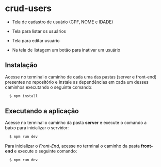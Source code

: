 # crud-users

- Tela de cadastro de usuário (CPF, NOME e IDADE)

- Tela para listar os usuários

- Tela para editar usuário

- Na tela de listagem um botão para inativar um usuário

## Instalação

Acesse no terminal o caminho de cada uma das pastas (server e front-end) presentes no repositório  e instale as dependências em cada um desses caminhos executando o seguinte comando:
```sh
  $ npm install
```

## Executando a aplicação

Acesse no terminal o caminho da pasta <b>server</b> e execute o comando a baixo para inicializar o servidor:
```sh
  $ npm run dev
```
Para inicializar o *Front-End*, acesse no terminal o caminho da pasta <b>front-end</b> e execute o seguinte comando:
```sh
  $ npm run dev
```
